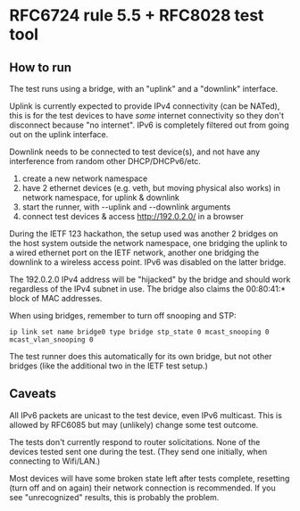 # RFC6724 rule 5.5 + RFC8028 test tool

## How to run

The test runs using a bridge, with an "uplink" and a "downlink" interface.

Uplink is currently expected to provide IPv4 connectivity (can be NATed),
this is for the test devices to have *some* internet connectivity so they
don't disconnect because "no internet".  IPv6 is completely filtered out
from going out on the uplink interface.

Downlink needs to be connected to test device(s), and not have any
interference from random other DHCP/DHCPv6/etc.

1. create a new network namespace
2. have 2 ethernet devices (e.g. veth, but moving physical also works) in network namespace, for uplink & downlink
3. start the runner, with --uplink and --downlink arguments
4. connect test devices & access http://192.0.2.0/ in a browser

During the IETF 123 hackathon, the setup used was another 2 bridges on the
host system outside the network namespace, one bridging the uplink to a
wired ethernet port on the IETF network, another one bridging the downlink
to a wireless access point.  IPv6 was disabled on the latter bridge.

The 192.0.2.0 IPv4 address will be "hijacked" by the bridge and should work
regardless of the IPv4 subnet in use.  The bridge also claims the 00:80:41:*
block of MAC addresses.

When using bridges, remember to turn off snooping and STP:

```
ip link set name bridge0 type bridge stp_state 0 mcast_snooping 0 mcast_vlan_snooping 0
```

The test runner does this automatically for its own bridge, but not other
bridges (like the additional two in the IETF test setup.)

## Caveats

All IPv6 packets are unicast to the test device, even IPv6 multicast.  This is
allowed by RFC6085 but may (unlikely) change some test outcome.

The tests don't currently respond to router solicitations.  None of the
devices tested sent one during the test.  (They send one initially, when
connecting to Wifi/LAN.)

Most devices will have some broken state left after tests complete, resetting
(turn off and on again) their network connection is recommended.  If you see
"unrecognized" results, this is probably the problem.
